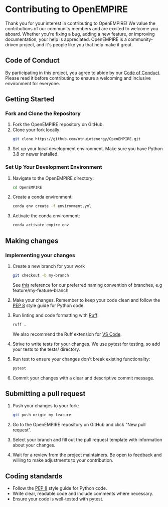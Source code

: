 # Contributing to OpenEMPIRE

Thank you for your interest in contributing to OpenEMPIRE! We value the contributions of our community members and are excited to welcome you aboard. Whether you're fixing a bug, adding a new feature, or improving documentation, your help is appreciated. OpenEMPIRE is a community-driven project, and it's people like you that help make it great.

## Code of Conduct

By participating in this project, you agree to abide by our [Code of Conduct](CODE_OF_CONDUCT.md). Please read it before contributing to ensure a welcoming and inclusive environment for everyone.

## Getting Started

### Fork and Clone the Repository

1. Fork the OpenEMPIRE repository on GitHub.
2. Clone your fork locally:
   ```bash
   git clone https://github.com/ntnuiotenergy/OpenEMPIRE.git
   ```
3. Set up your local development environment. Make sure you have Python 3.8 or newer installed.

### Set Up Your Development Environment

1. Navigate to the OpenEMPIRE directory:
    ```bash
    cd OpenEMPIRE
    ```
2. Create a conda environment:
    ```bash
    conda env create -f environment.yml
    ```
3. Activate the conda environment:
    ```bash
    conda activate empire_env
    ```

## Making changes 

### Implementing your changes
1. Create a new branch for your work
    ```bash
    git checkout -b my-branch
    ```
    See [this](https://dev.to/varbsan/a-simplified-convention-for-naming-branches-and-commits-in-git-il4) reference for our preferred naming convention of branches, e.g feature/my-feature-branch

2. Make your changes. Remember to keep your code clean and follow the [PEP 8](https://peps.python.org/pep-0008/) style guide for Python code. 

3. Run linting and code formatting with [Ruff](https://docs.astral.sh/ruff/):
    ```bash
    ruff .
    ```
    We also recommend the Ruff extension for [VS Code](https://github.com/astral-sh/ruff-vscode).

4. Strive to write tests for your changes. We use pytest for testing, so add your tests to the tests/ directory.

5. Run test to ensure your changes don't break existing functionality:
    ```bash
    pytest
    ```

6. Commit your changes with a clear and descriptive commit message.

## Submitting a pull request

1. Push your changes to your fork:
    ```bash
    git push origin my-feature
    ```

2. Go to the OpenEMPIRE repository on GitHub and click "New pull request".

3. Select your branch and fill out the pull request template with information about your changes.

4. Wait for a review from the project maintainers. Be open to feedback and willing to make adjustments to your contribution.

## Coding standards
- Follow the [PEP 8](https://peps.python.org/pep-0008/) style guide for Python code.
- Write clear, readable code and include comments where necessary.
- Ensure your code is well-tested with pytest.
